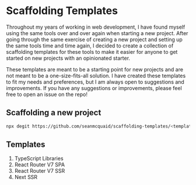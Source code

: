 # Scaffolding Templates

Throughout my years of working in web development, I have found myself using the same tools over and over again when starting a new project. After going through the same exercise of creating a new project and setting up the same tools time and time again, I decided to create a collection of scaffolding templates for these tools to make it easier for anyone to get started on new projects with an opinionated starter.

These templates are meant to be a starting point for new projects and are not meant to be a one-size-fits-all solution. I have created these templates to fit my needs and preferences, but I am always open to suggestions and improvements. If you have any suggestions or improvements, please feel free to open an issue on the repo!

## Scaffolding a new project

```bash
npx degit https://github.com/seanmcquaid/scaffolding-templates/<template-name> <project-name>
```

## Templates

1. TypeScript Libraries
2. React Router V7 SPA
3. React Router V7 SSR
4. Next SSR
